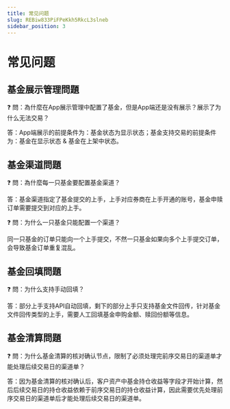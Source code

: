 ```yaml
---
title: 常见问题
slug: REBiw833PiFPeKkh5RkcL3slneb
sidebar_position: 3
---
```



# 常见问题

## 基金展示管理問題

<div class="callout callout-bg-2 callout-border-2">
<p>❓ 問：為什麼在App展示管理中配置了基金，但是App端还是没有展示？展示了为什么无法交易？</p>
</div>

答：App端展示的前提条件为：基金状态为显示状态；基金支持交易的前提条件为：基金在显示状态 & 基金在上架中状态。

## 基金渠道問題

<div class="callout callout-bg-2 callout-border-2">
<p>❓ 問：為什麼每一只基金要配置基金渠道？</p>
</div>

答：基金渠道指定了基金提交的上手，上手对应券商在上手开通的账号，基金申赎订单需要提交到对应的上手。

<div class="callout callout-bg-2 callout-border-2">
<p>❓ 問：为什么一只基金只能配置一个渠道？</p>
</div>

同一只基金的订单只能向一个上手提交，不然一只基金如果向多个上手提交订单，会导致基金订单重复混乱。

## 基金回填問題

<div class="callout callout-bg-2 callout-border-2">
<p>❓ 問：为什么支持手动回填？</p>
</div>

答：部分上手支持API自动回填，剩下的部分上手只支持基金文件回传，针对基金文件回传类型的上手，需要人工回填基金申购金额、赎回份额等信息。

## 基金清算問題

<div class="callout callout-bg-2 callout-border-2">
<p>❓ 問：为什么基金清算的核对确认节点，限制了必须处理完前序交易日的渠道单才能处理后续交易日的渠道单？</p>
</div>

答：因为基金清算的核对确认后，客户资产中基金持仓收益等字段才开始计算，然后后续交易日的持仓收益依赖于前序交易日的持仓收益计算，因此需要优先处理前序交易日的渠道单后才能处理后续交易日的渠道单。

